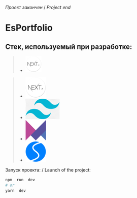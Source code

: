 *Проект закончен* / *Project end*
# EsPortfolio
## Стек, используемый при разработке:
> - <img src="readmi-icons/next.png" alt="Альтернативный текст" width="50" height="50">

> - ![ss](readmi-icons/next.png)
> - ![ss](readmi-icons/tailwind.png)
> - ![ss](readmi-icons/framer.png)
> - ![ss](readmi-icons/swiper.png)


Запуск проекта: / Launch of the project:

  

```bash
npm  run  dev
# or
yarn  dev
```
